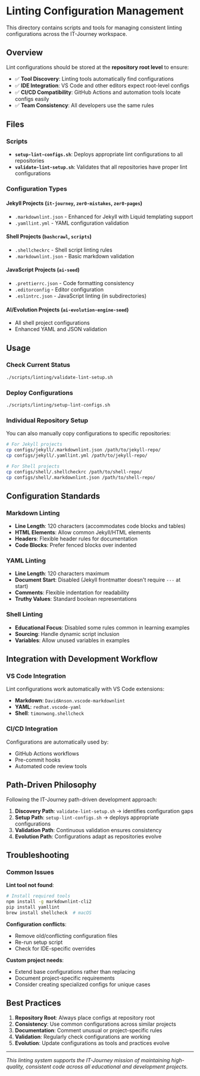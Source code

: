 # Linting Configuration Management

This directory contains scripts and tools for managing consistent linting configurations across the IT-Journey workspace.

## Overview

Lint configurations should be stored at the **repository root level** to ensure:

- ✅ **Tool Discovery**: Linting tools automatically find configurations
- ✅ **IDE Integration**: VS Code and other editors expect root-level configs
- ✅ **CI/CD Compatibility**: GitHub Actions and automation tools locate configs easily
- ✅ **Team Consistency**: All developers use the same rules

## Files

### Scripts

- **`setup-lint-configs.sh`**: Deploys appropriate lint configurations to all repositories
- **`validate-lint-setup.sh`**: Validates that all repositories have proper lint configurations

### Configuration Types

#### Jekyll Projects (`it-journey`, `zer0-mistakes`, `zer0-pages`)
- `.markdownlint.json` - Enhanced for Jekyll with Liquid templating support
- `.yamllint.yml` - YAML configuration validation

#### Shell Projects (`bashcrawl`, `scripts`)
- `.shellcheckrc` - Shell script linting rules
- `.markdownlint.json` - Basic markdown validation

#### JavaScript Projects (`ai-seed`)
- `.prettierrc.json` - Code formatting consistency
- `.editorconfig` - Editor configuration
- `.eslintrc.json` - JavaScript linting (in subdirectories)

#### AI/Evolution Projects (`ai-evolution-engine-seed`)
- All shell project configurations
- Enhanced YAML and JSON validation

## Usage

### Check Current Status
```bash
./scripts/linting/validate-lint-setup.sh
```

### Deploy Configurations
```bash
./scripts/linting/setup-lint-configs.sh
```

### Individual Repository Setup
You can also manually copy configurations to specific repositories:

```bash
# For Jekyll projects
cp configs/jekyll/.markdownlint.json /path/to/jekyll-repo/
cp configs/jekyll/.yamllint.yml /path/to/jekyll-repo/

# For Shell projects  
cp configs/shell/.shellcheckrc /path/to/shell-repo/
cp configs/shell/.markdownlint.json /path/to/shell-repo/
```

## Configuration Standards

### Markdown Linting
- **Line Length**: 120 characters (accommodates code blocks and tables)
- **HTML Elements**: Allow common Jekyll/HTML elements
- **Headers**: Flexible header rules for documentation
- **Code Blocks**: Prefer fenced blocks over indented

### YAML Linting
- **Line Length**: 120 characters maximum
- **Document Start**: Disabled (Jekyll frontmatter doesn't require `---` at start)
- **Comments**: Flexible indentation for readability
- **Truthy Values**: Standard boolean representations

### Shell Linting
- **Educational Focus**: Disabled some rules common in learning examples
- **Sourcing**: Handle dynamic script inclusion
- **Variables**: Allow unused variables in examples

## Integration with Development Workflow

### VS Code Integration
Lint configurations work automatically with VS Code extensions:
- **Markdown**: `DavidAnson.vscode-markdownlint`
- **YAML**: `redhat.vscode-yaml`
- **Shell**: `timonwong.shellcheck`

### CI/CD Integration
Configurations are automatically used by:
- GitHub Actions workflows
- Pre-commit hooks
- Automated code review tools

## Path-Driven Philosophy

Following the IT-Journey path-driven development approach:

1. **Discovery Path**: `validate-lint-setup.sh` → identifies configuration gaps
2. **Setup Path**: `setup-lint-configs.sh` → deploys appropriate configurations
3. **Validation Path**: Continuous validation ensures consistency
4. **Evolution Path**: Configurations adapt as repositories evolve

## Troubleshooting

### Common Issues

**Lint tool not found**:
```bash
# Install required tools
npm install -g markdownlint-cli2
pip install yamllint
brew install shellcheck  # macOS
```

**Configuration conflicts**:
- Remove old/conflicting configuration files
- Re-run setup script
- Check for IDE-specific overrides

**Custom project needs**:
- Extend base configurations rather than replacing
- Document project-specific requirements
- Consider creating specialized configs for unique cases

## Best Practices

1. **Repository Root**: Always place configs at repository root
2. **Consistency**: Use common configurations across similar projects
3. **Documentation**: Comment unusual or project-specific rules
4. **Validation**: Regularly check configurations are working
5. **Evolution**: Update configurations as tools and practices evolve

---

*This linting system supports the IT-Journey mission of maintaining high-quality, consistent code across all educational and development projects.*
